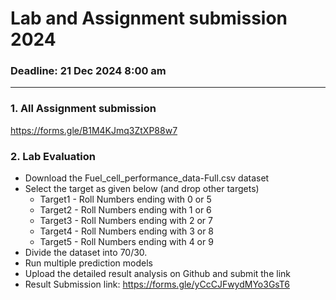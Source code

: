 # Lab and Assignment submission 2024

### Deadline: 21 Dec 2024 8:00 am

---
### 1. All Assignment submission
https://forms.gle/B1M4KJmq3ZtXP88w7

### 2. Lab Evaluation
- Download the Fuel_cell_performance_data-Full.csv dataset
- Select the target as given below (and drop other targets)
  - Target1 - Roll Numbers ending with 0 or 5
  - Target2 - Roll Numbers ending with 1 or 6
  - Target3 - Roll Numbers ending with 2 or 7
  - Target4 - Roll Numbers ending with 3 or 8
  - Target5 - Roll Numbers ending with 4 or 9
- Divide the dataset into 70/30.
- Run multiple prediction models
- Upload the detailed result analysis on Github and submit the link 
- Result Submission link: https://forms.gle/yCcCJFwydMYo3GsT6



